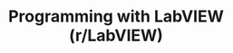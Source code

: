---
title: "Programming with LabVIEW (r/LabVIEW)"
externalUrl: https://reddit.com/r/LabVIEW/
summary: "LabVIEW is a graphical programming environment by National Instruments^TM used by millions of engineers and scientists to develop sophisticated measurement, test, and control systems using intuitive graphical icons and wires that resemble a flowchart. The LabVIEW platform is scalable across multiple targets and OSs, and, since its introduction in 1986, it has become an industry leader. (6K+ Users)"
showSummary: true
showAuthor: false
showEdit: false
showWordCount: false
showHeadingAnchors: false
sharingLinks: false
showZenMode: false
showPagination: false
showRelatedContent: false
categories:
 - "Find Answers"
 - "Connect with Others"
tags:
 - "Community"
 - "Reddit"
 - "Online"
---